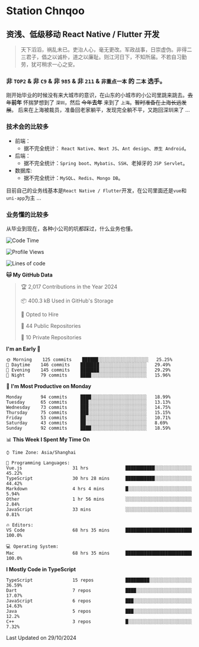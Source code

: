 # Station Chnqoo

## 资浅、低级移动 React Native / Flutter 开发

> 天下滔滔，祸乱未已。吏治人心，毫无更改。军政战事，日崇虚伪。非得二三君子，倡之以诚朴，道之以廉耻。则江河日下，不知所届。不若自习勤劳，犹可稍求一心之安。

### 非 `TOP2` & 非 `C9` & 非 `985` & 非 `211` & `非重点一本` 的 `二本` 选手。

刚开始毕业的时候没有来大城市的意识，在山东的小城市的小公司里跳来跳去。~~去年~~**前年** 怀揣梦想到了 `深圳`，然后 ~~今年~~**去年** 来到了 `上海`。~~暂时准备在上海长远发展~~。
后来在上海被裁员，准备回老家躺平，发现完全躺不平，又跑回深圳来了 ...

### 技术会的比较多

- 前端：
  - 据不完全统计： `React Native`、`Next JS`、`Ant design`、`原生 Android`。
- 后端：
  - 据不完全统计：`Spring boot`、`Mybatis`、`SSH`、老掉牙的 `JSP Servlet`。
- 数据库:
  - 据不完全统计：`MySQL`、`Redis`、`Mongo DB`。

目前自己的业务线基本是`React Native / Flutter`开发，在公司里面还是`vue`和`uni-app`为主 ...

### 业务懂的比较多

从毕业到现在，各种小公司的坑都踩过，什么业务也懂。

<!--START_SECTION:waka-->
![Code Time](http://img.shields.io/badge/Code%20Time-6%2C357%20hrs%2016%20mins-blue)

![Profile Views](http://img.shields.io/badge/Profile%20Views-0-blue)

![Lines of code](https://img.shields.io/badge/From%20Hello%20World%20I%27ve%20Written-471%20Thousand%20lines%20of%20code-blue)

**🐱 My GitHub Data** 

> 🏆 2,017 Contributions in the Year 2024
 > 
> 📦 400.3 kB Used in GitHub's Storage 
 > 
> 💼 Opted to Hire
 > 
> 📜 44 Public Repositories 
 > 
> 🔑 10 Private Repositories  
 > 
**I'm an Early 🐤** 

```text
🌞 Morning    125 commits    ██████░░░░░░░░░░░░░░░░░░░   25.25% 
🌆 Daytime    146 commits    ███████░░░░░░░░░░░░░░░░░░   29.49% 
🌃 Evening    145 commits    ███████░░░░░░░░░░░░░░░░░░   29.29% 
🌙 Night      79 commits     ████░░░░░░░░░░░░░░░░░░░░░   15.96%

```
📅 **I'm Most Productive on Monday** 

```text
Monday       94 commits     ████░░░░░░░░░░░░░░░░░░░░░   18.99% 
Tuesday      65 commits     ███░░░░░░░░░░░░░░░░░░░░░░   13.13% 
Wednesday    73 commits     ███░░░░░░░░░░░░░░░░░░░░░░   14.75% 
Thursday     75 commits     ███░░░░░░░░░░░░░░░░░░░░░░   15.15% 
Friday       53 commits     ██░░░░░░░░░░░░░░░░░░░░░░░   10.71% 
Saturday     43 commits     ██░░░░░░░░░░░░░░░░░░░░░░░   8.69% 
Sunday       92 commits     ████░░░░░░░░░░░░░░░░░░░░░   18.59%

```


📊 **This Week I Spent My Time On** 

```text
⌚︎ Time Zone: Asia/Shanghai

💬 Programming Languages: 
Vue.js                   31 hrs              ███████████░░░░░░░░░░░░░░   45.22% 
TypeScript               30 hrs 28 mins      ███████████░░░░░░░░░░░░░░   44.42% 
Markdown                 4 hrs 4 mins        █░░░░░░░░░░░░░░░░░░░░░░░░   5.94% 
Other                    1 hr 56 mins        ░░░░░░░░░░░░░░░░░░░░░░░░░   2.84% 
JavaScript               33 mins             ░░░░░░░░░░░░░░░░░░░░░░░░░   0.81%

🔥 Editors: 
VS Code                  68 hrs 35 mins      █████████████████████████   100.0%

💻 Operating System: 
Mac                      68 hrs 35 mins      █████████████████████████   100.0%

```

**I Mostly Code in TypeScript** 

```text
TypeScript               15 repos            █████████░░░░░░░░░░░░░░░░   36.59% 
Dart                     7 repos             ████░░░░░░░░░░░░░░░░░░░░░   17.07% 
JavaScript               6 repos             ███░░░░░░░░░░░░░░░░░░░░░░   14.63% 
Java                     5 repos             ███░░░░░░░░░░░░░░░░░░░░░░   12.2% 
C++                      3 repos             █░░░░░░░░░░░░░░░░░░░░░░░░   7.32%

```



 Last Updated on 29/10/2024
<!--END_SECTION:waka-->

<!---
ChenqiaoStation/ChenqiaoStation is a ✨ special ✨ repository because its `README.md` (this file) appears on your GitHub profile.
You can click the Preview link to take a look at your changes.
--->
